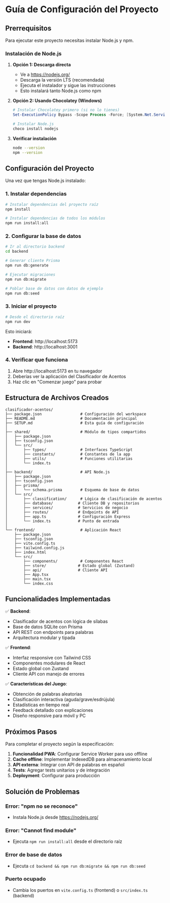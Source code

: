 # Guía de Configuración del Proyecto

## Prerrequisitos

Para ejecutar este proyecto necesitas instalar Node.js y npm.

### Instalación de Node.js

1. **Opción 1: Descarga directa**
   - Ve a https://nodejs.org/
   - Descarga la versión LTS (recomendada)
   - Ejecuta el instalador y sigue las instrucciones
   - Esto instalará tanto Node.js como npm

2. **Opción 2: Usando Chocolatey (Windows)**
   ```powershell
   # Instalar Chocolatey primero (si no lo tienes)
   Set-ExecutionPolicy Bypass -Scope Process -Force; [System.Net.ServicePointManager]::SecurityProtocol = [System.Net.ServicePointManager]::SecurityProtocol -bor 3072; iex ((New-Object System.Net.WebClient).DownloadString('https://community.chocolatey.org/install.ps1'))
   
   # Instalar Node.js
   choco install nodejs
   ```

3. **Verificar instalación**
   ```bash
   node --version
   npm --version
   ```

## Configuración del Proyecto

Una vez que tengas Node.js instalado:

### 1. Instalar dependencias

```bash
# Instalar dependencias del proyecto raíz
npm install

# Instalar dependencias de todos los módulos
npm run install:all
```

### 2. Configurar la base de datos

```bash
# Ir al directorio backend
cd backend

# Generar cliente Prisma
npm run db:generate

# Ejecutar migraciones
npm run db:migrate

# Poblar base de datos con datos de ejemplo
npm run db:seed
```

### 3. Iniciar el proyecto

```bash
# Desde el directorio raíz
npm run dev
```

Esto iniciará:
- **Frontend**: http://localhost:5173
- **Backend**: http://localhost:3001

### 4. Verificar que funciona

1. Abre http://localhost:5173 en tu navegador
2. Deberías ver la aplicación del Clasificador de Acentos
3. Haz clic en "Comenzar juego" para probar

## Estructura de Archivos Creados

```
clasificador-acentos/
├── package.json                 # Configuración del workspace
├── README.md                    # Documentación principal
├── SETUP.md                     # Esta guía de configuración
│
├── shared/                      # Módulo de tipos compartidos
│   ├── package.json
│   ├── tsconfig.json
│   └── src/
│       ├── types/               # Interfaces TypeScript
│       ├── constants/           # Constantes de la app
│       ├── utils/               # Funciones utilitarias
│       └── index.ts
│
├── backend/                     # API Node.js
│   ├── package.json
│   ├── tsconfig.json
│   ├── prisma/
│   │   └── schema.prisma        # Esquema de base de datos
│   └── src/
│       ├── classification/      # Lógica de clasificación de acentos
│       ├── database/           # Cliente DB y repositorios
│       ├── services/           # Servicios de negocio
│       ├── routes/             # Endpoints de API
│       ├── app.ts              # Configuración Express
│       └── index.ts            # Punto de entrada
│
└── frontend/                    # Aplicación React
    ├── package.json
    ├── tsconfig.json
    ├── vite.config.ts
    ├── tailwind.config.js
    ├── index.html
    └── src/
        ├── components/          # Componentes React
        ├── store/              # Estado global (Zustand)
        ├── api/                # Cliente API
        ├── App.tsx
        ├── main.tsx
        └── index.css
```

## Funcionalidades Implementadas

✅ **Backend**:
- Clasificador de acentos con lógica de sílabas
- Base de datos SQLite con Prisma
- API REST con endpoints para palabras
- Arquitectura modular y tipada

✅ **Frontend**:
- Interfaz responsive con Tailwind CSS
- Componentes modulares de React
- Estado global con Zustand
- Cliente API con manejo de errores

✅ **Características del Juego**:
- Obtención de palabras aleatorias
- Clasificación interactiva (aguda/grave/esdrújula)
- Estadísticas en tiempo real
- Feedback detallado con explicaciones
- Diseño responsive para móvil y PC

## Próximos Pasos

Para completar el proyecto según la especificación:

1. **Funcionalidad PWA**: Configurar Service Worker para uso offline
2. **Cache offline**: Implementar IndexedDB para almacenamiento local
3. **API externa**: Integrar con API de palabras en español
4. **Tests**: Agregar tests unitarios y de integración
5. **Deployment**: Configurar para producción

## Solución de Problemas

### Error: "npm no se reconoce"
- Instala Node.js desde https://nodejs.org/

### Error: "Cannot find module"
- Ejecuta `npm run install:all` desde el directorio raíz

### Error de base de datos
- Ejecuta `cd backend && npm run db:migrate && npm run db:seed`

### Puerto ocupado
- Cambia los puertos en `vite.config.ts` (frontend) o `src/index.ts` (backend)